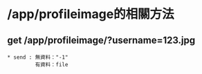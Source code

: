 # /app/profileimage的相關方法

## get /app/profileimage/?username=123.jpg  
```
* send : 無資料："-1"  
         有資料：file  
```
